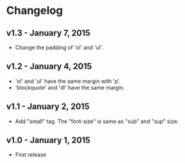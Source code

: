 Changelog
=========

## v1.3 - January 7, 2015

* Change the padding of 'ol' and 'ul'.

## v1.2 - January 4, 2015

* 'ol' and 'ul' have the same margin with 'p'.
* 'blockquote' and 'dl' have the same margin.

## v1.1 - January 2, 2015

* Add "small" tag. The "font-size" is same as "sub" and "sup" size.

## v1.0 - January 1, 2015

* First release
